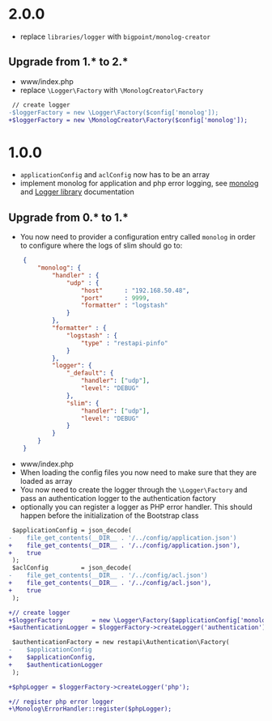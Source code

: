 # 2.0.0
- replace `libraries/logger` with `bigpoint/monolog-creator`

## Upgrade from 1.\* to 2.\*

- www/index.php
 - replace `\Logger\Factory` with `\MonologCreator\Factory`

```diff
 // create logger
-$loggerFactory = new \Logger\Factory($config['monolog']);
+$loggerFactory = new \MonologCreator\Factory($config['monolog']);
```


# 1.0.0

- `applicationConfig` and `aclConfig` now has to be an array
- implement monolog for application and php error logging, see [monolog](https://github.com/Seldaek/monolog/blob/master/doc/usage.md) and [Logger library](https://gitlab.bigpoint.net/libraries/logger/blob/master/README.md) documentation

## Upgrade from 0.\* to 1.\*

- You now need to provider a configuration entry called `monolog` in order to configure where the logs of slim should go to:

```json
    {
        "monolog": {
            "handler" : {
                "udp" : {
                    "host"      : "192.168.50.48",
                    "port"      : 9999,
                    "formatter" : "logstash"
                }
            },
            "formatter" : {
                "logstash" : {
                    "type" : "restapi-pinfo"
                }
            },
            "logger": {
                "_default": {
                    "handler": ["udp"],
                    "level": "DEBUG"
                },
                "slim": {
                    "handler": ["udp"],
                    "level": "DEBUG"
                }
            }
        }
    }
```

- www/index.php
 - When loading the config files you now need to make sure that they are loaded as array
 - You now need to create the logger through the `\Logger\Factory` and pass an authentication logger to the authentication factory
 - optionally you can register a logger as PHP error handler. This should happen before the initialization of the Bootstrap class

```diff
 $applicationConfig = json_decode(
-    file_get_contents(__DIR__ . '/../config/application.json')
+    file_get_contents(__DIR__ . '/../config/application.json'),
+    true
 );
 $aclConfig         = json_decode(
-    file_get_contents(__DIR__ . '/../config/acl.json')
+    file_get_contents(__DIR__ . '/../config/acl.json'),
+    true
 );
```
```diff
+// create logger
+$loggerFactory        = new \Logger\Factory($applicationConfig['monolog']);
+$authenticationLogger = $loggerFactory->createLogger('authentication');

 $authenticationFactory = new restapi\Authentication\Factory(
-    $applicationConfig
+    $applicationConfig,
+    $authenticationLogger
 );
```
```diff
+$phpLogger = $loggerFactory->createLogger('php');

+// register php error logger
+\Monolog\ErrorHandler::register($phpLogger);
```
